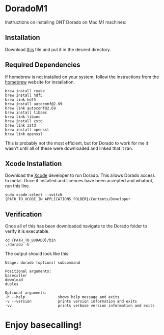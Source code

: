 # DoradoM1
Instructions on installing ONT Dorado on Mac M1 machines:
## Installation
Download [this](https://cdn.oxfordnanoportal.com/software/analysis/dorado-0.2.1-osx-arm64.tar.gz) file and put it in the desired directory.
## Required Dependencies
If homebrew is not installed on your system, follow the instructions from the [homebrew](https://brew.sh/) website for installation.
```
brew install cmake
brew install hdf5
brew link hdf5
brew install autoconf@2.69 
brew link autoconf@2.69 
brew install libaec
brew link libaec
brew install zstd
brew link zstd
brew install openssl
brew link openssl
```
This is probably not the most efficient, but for Dorado to work for me it wasn't until all of these were downloaded and linked that it ran.

## Xcode Installation
Download the [Xcode](https://developer.apple.com/download/all/) developer to run Dorado. This allows Dorado access to metal. Once it installed and licences have been accepted and whatnot, run this line.
```
sudo xcode-select --switch {PATH_TO_XCODE_IN_APPLICATIONS_FOLDER}/Contents/Developer
```
## Verification
Once all of this has been downloaded navigate to the Dorado folder to verify it is executable.
```
cd {PATH_TO_DORADO}/bin
./dorado -h
```
The output should look like this:
```
Usage: dorado [options] subcommand

Positional arguments:
basecaller
download
duplex

Optional arguments:
-h --help               shows help message and exits
-v --version            prints version information and exits
-vv                     prints verbose version information and exits
```
# Enjoy basecalling!

